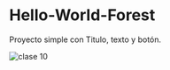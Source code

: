 # Hello-World-Forest
Proyecto simple con Titulo, texto y botón.

![clase 10](https://github.com/viri12/Hello-World-Forest/assets/92374857/f1ec3fc1-45b7-4363-af57-2650586cb22e)

